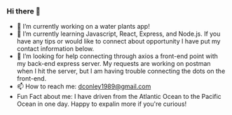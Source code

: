 ### Hi there 👋

- 🔭 I’m currently working on a water plants app!
- 🌱 I’m currently learning Javascript, React, Express, and Node.js. If you have any tips or would like to connect about opportunity I have put my contact information below.
- 🤔 I’m looking for help connecting through axios a front-end point with my back-end express server. My requests are working on postman when I hit the server, but I am having trouble connecting the dots on the front-end.
- 📫 How to reach me: dconley1989@gmail.com
- Fun Fact about me: I have driven from the Atlantic Ocean to the Pacific Ocean in one day.  Happy to expalin more if you're curious!


